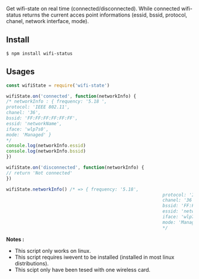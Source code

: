 Get wifi-state on real time (connected/disconnected). While connected wifi-status returns the current acces point informations (essid, bssid, protocol, chanel, network interface, mode).

## Install

```
$ npm install wifi-status
```

## Usages

 ```js
const wifiState = require('wifi-state')

wifiState.on('connected', function(networkInfo) {
/* networkInfo : { frequency: '5.18 ',
protocol: 'IEEE 802.11',
chanel: '36',
bssid: 'FF:FF:FF:FF:FF:FF',
essid: 'networkName',
iface: 'wlp7s0',
mode: 'Managed' }
*/
console.log(networkInfo.essid)
console.log(networkInfo.bssid)
})

wifiState.on('disconnected', function(networkInfo) {
// return 'Not connected'
})

wifiState.networkInfo() /* => { frequency: '5.18',
															protocol: 'IEEE 802.11',
															chanel: '36',
															bssid: 'FF:FF:FF:FF:FF:FF',
															essid: 'networkName',
															iface: 'wlp7s0',
															mode: 'Managed' }
															*/
```

 __Notes :__
 * This script only works on linux.
 * This script requires iwevent to be installed (installed in most linux distributions).
 * This scipt only have been tesed with one wireless card.
